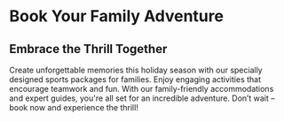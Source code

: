 # Book Your Family Adventure

## Embrace the Thrill Together

Create unforgettable memories this holiday season with our specially designed sports packages for families. Enjoy engaging activities that encourage teamwork and fun. With our family-friendly accommodations and expert guides, you're all set for an incredible adventure. Don’t wait – book now and experience the thrill!
